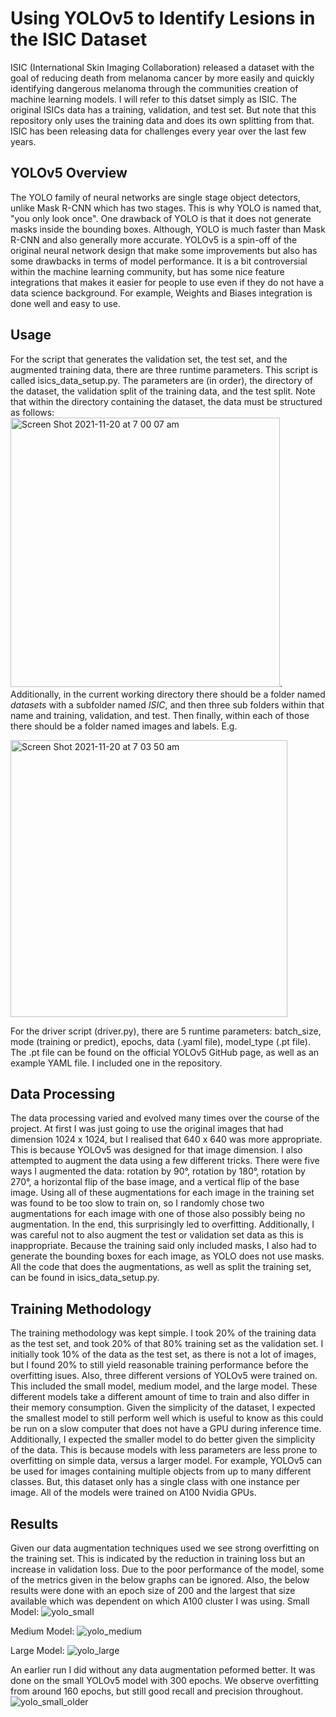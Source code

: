 # Using YOLOv5 to Identify Lesions in the ISIC Dataset
ISIC (International Skin Imaging Collaboration) released a dataset with the goal of reducing death from melanoma cancer by more easily and quickly identifying dangerous melanoma through the communities creation of machine learning models. I will refer to this datset simply as ISIC. The original ISICs data has a training, validation, and test set. But note that this repository only uses the training data and does its own splitting from that. ISIC has been releasing data for challenges every year over the last few years.

## YOLOv5 Overview
The YOLO family of neural networks are single stage object detectors, unlike Mask R-CNN which has two stages. This is why YOLO is named that, "you only look once". One drawback of YOLO is that it does not generate masks inside the bounding boxes. Although, YOLO is much faster than Mask R-CNN and also generally more accurate. YOLOv5 is a spin-off of the original neural network design that make some improvements but also has some drawbacks in terms of model performance. It is a bit controversial within the machine learning community, but has some nice feature integrations that makes it easier for people to use even if they do not have a data science background. For example, Weights and Biases integration is done well and easy to use.

## Usage
For the script that generates the validation set, the test set, and the augmented training data, there are three runtime parameters. This script is called isics_data_setup.py. The parameters are (in order), the directory of the dataset, the validation split of the training data, and the test split.
Note that within the directory containing the dataset, the data must be structured as follows:
<img width="431" alt="Screen Shot 2021-11-20 at 7 00 07 am" src="https://user-images.githubusercontent.com/43590948/142691136-8cbbcce7-0f8a-4640-abc5-0ffe4906eb54.png">.
Additionally, in the current working directory there should be a folder named _datasets_ with a subfolder named _ISIC_, and then three sub folders within that name and training, validation, and test. Then finally, within each of those there should be a folder named images and labels. E.g.

<img width="443" alt="Screen Shot 2021-11-20 at 7 03 50 am" src="https://user-images.githubusercontent.com/43590948/142691418-7fef2354-bc8a-4575-863e-b354feea827b.png">

For the driver script (driver.py), there are 5 runtime parameters:
batch_size, mode (training or predict), epochs, data (.yaml file), model_type (.pt file). The .pt file can be found on the official YOLOv5 GitHub page, as well as an example YAML file. I included one in the repository.

## Data Processing
The data processing varied and evolved many times over the course of the project. At first I was just going to use the original images that had dimension 1024 x 1024, but I realised that 640 x 640 was more appropriate. This is because YOLOv5 was designed for that image dimension. I also attempted to augment the data using a few different tricks. There were five ways I augmented the data: rotation by 90°, rotation by 180°, rotation by 270°, a horizontal flip of the base image, and a vertical flip of the base image. Using all of these augmentations for each image in the training set was found to be too slow to train on, so I randomly chose two augmentations for each image with one of those also possibly being no augmentation. In the end, this surprisingly led to overfitting. Additionally, I was careful not to also augment the test or validation set data as this is inappropriate. Because the training said only included masks, I also had to generate the bounding boxes for each image, as YOLO does not use masks. All the code that does the augmentations, as well as split the training set, can be found in isics_data_setup.py.

## Training Methodology
The training methodology was kept simple. I took 20% of the training data as the test set, and took 20% of that 80% training set as the validation set. I initially took 10% of the data as the test set, as there is not a lot of images, but I found 20% to still yield reasonable training performance before the overfitting isues. Also, three different versions of YOLOv5 were trained on. This included the small model, medium model, and the large model. These different models take a different amount of time to train and also differ in their memory consumption. Given the simplicity of the dataset, I expected the smallest model to still perform well which is useful to know as this could be run on a slow computer that does not have a GPU during inference time. Additionally, I expected the smaller model to do better given the simplicity of the data. This is because models with less parameters are less prone to overfitting on simple data, versus a larger model. For example, YOLOv5 can be used for images containing multiple objects from up to many different classes. But, this dataset only has a single class with one instance per image. All of the models were trained on A100 Nvidia GPUs.

## Results
Given our data augmentation techniques used we see strong overfitting on the training set. This is indicated by the reduction in training loss but an increase in validation loss. Due to the poor performance of the model, some of the metrics given in the below graphs can be ignored. Also, the below results were done with an epoch size of 200 and the largest that size available which was dependent on which A100 cluster I was using.
Small Model:
![yolo_small](https://user-images.githubusercontent.com/43590948/142694518-ac6a32e2-2843-4f28-b25b-5df27f42bfcd.png)

Medium Model:
![yolo_medium](https://user-images.githubusercontent.com/43590948/142694582-0afad7fc-5630-4750-b74e-bc2124efb9b4.png)

Large Model:
![yolo_large](https://user-images.githubusercontent.com/43590948/142694595-e0b55256-b2b6-4d17-8533-1363be65d586.png)

An earlier run I did without any data augmentation peformed better. It was done on the small YOLOv5 model with 300 epochs.
We observe overfitting from around 160 epochs, but still good recall and precision throughout.
![yolo_small_older](https://user-images.githubusercontent.com/43590948/142699240-d775df4a-65bb-47e5-9e26-ba32e4ae6bbb.png)
